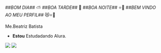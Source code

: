 ##*BOM DIA*## ⛅
##*BOA TARDE*## 🌇
##*BOA NOITE*## ⭐🌃
##*BEM VINDO AO MEU PERFIL*## 😻⭐🌙

   Me.Beatriz Batista 
   - **Estou** Estudadando Alura.

     
![](https://media1.tenor.com/m/w7TMG6vYdRUAAAAC/tenor.gif)
![](https://media1.tenor.com/m/265-3bv1n-MAAAAC/cat.gif)
